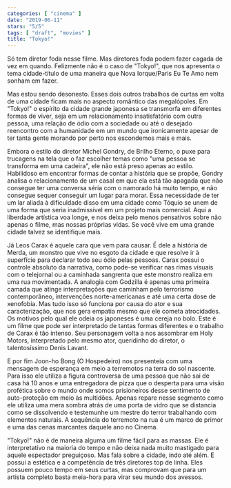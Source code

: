 ```yaml
---
categories: [ "cinema" ]
date: "2019-06-11"
stars: "5/5"
tags: [ "draft", "movies" ]
title: "Tokyo!"
---
```

Só tem diretor foda nesse filme. Mas diretores foda podem fazer cagada de
vez em quando. Felizmente não é o caso de "Tokyo!", que nos apresenta
o tema cidade-título de uma maneira que Nova Iorque/Paris Eu Te Amo
nem sonham em fazer.

Mas estou sendo desonesto. Esses dois outros trabalhos de curtas em
volta de uma cidade ficam mais no aspecto romântico das megalópoles. Em
"Tokyo!" o espírito da cidade grande japonesa se transmorfa em diferentes
formas de viver, seja em um relacionamento insatisfatório com outra
pessoa, uma relação de ódio com a sociedade ou até o desejado
reencontro com a humanidade em um mundo que ironicamente apesar de ter
tanta gente morando por perto nos escondemos mais e mais.

Embora o estilo do diretor Michel Gondry, de Brilho Eterno, o puxe para
trucagens na tela que o faz escolher temas como "uma pessoa se transforma
em uma cadeira", ele não está preso apenas ao estilo. Habilidoso em
encontrar formas de contar a história que se propõe, Gondry analisa
o relacionamento de um casal em que ela está tão apagada que não
consegue ter uma conversa séria com o namorado há muito tempo, e não
consegue sequer conseguir um lugar para morar. Essa necessidade de ter
um lar aliada à dificuldade disso em uma cidade como Tóquio se unem de
uma forma que seria inadmissível em um projeto mais comercial. Aqui a
liberdade artística voa longe, e nos deixa pelo menos pensativos sobre
não apenas o filme, mas nossas próprias vidas. Se você vive em uma
grande cidade talvez se identifique mais.

Já Leos Carax é aquele cara que vem para causar. É dele a história
de Merda, um monstro que vive no esgoto da cidade e que resolve ir à
superfície para declarar todo seu ódio pelas pessoas. Carax possui o
controle absoluto da narrativa, como pode-se verificar nas rimas visuais
com o telejornal ou a caminhada sangrenta que este monstro realiza em uma
rua movimentada. A analogia com Godzilla é apenas uma primeira camada
que atinge interpretações que caminham pelo terrorismo contemporâneo,
intervenções norte-americanas e até uma certa dose de xenofobia. Mas
tudo isso só funciona por causa do ator e sua caracterização, que nos
gera empatia mesmo que ele cometa atrocidades. Os motivos pelo qual ele
odeia os japoneses é uma cereja no bolo. Este é um filme que pode ser
interpretado de tantas formas diferentes e o trabalho de Carax é tão
intenso. Seu personagem volta a nos assombrar em Holy Motors, interpretado
pelo mesmo ator, queridinho do diretor, o talentosíssimo Denis Lavant.

E por fim Joon-ho Bong (O Hospedeiro) nos presenteia com uma mensagem de
esperança em meio a terremotos na terra do sol nascente. Para isso ele
utiliza a figura controversa de uma pessoa que não sai de casa há 10
anos e uma entregadora de pizza que o desperta para uma visão profética
sobre o mundo onde somos prisioneiros desse sentimento de auto-proteção
em meio às multidões. Apenas repare nesse segmento como ele utiliza
uma mera sombra atrás de uma porta de vidro que se distancia como se
dissolvendo e testemunhe um mestre do terror trabalhando com elementos
naturais. A sequência do terremoto na rua é um marco de primor e uma
das cenas marcantes daquele ano no Cinema.

"Tokyo!" não é de maneira alguma um filme fácil para as massas. Ele
é interpretativo na maioria do tempo e não deixa nada muito mastigado
para aquele espectador preguiçoso. Mas fala sobre a cidade, indo até
além. E possui a estética e a competência de três diretores top de
linha. Eles possuem pouco tempo em seus curtas, mas comprovam que para
um artista completo basta meia-hora para virar seu mundo dos avessos.
